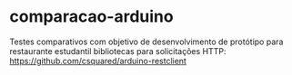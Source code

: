 # comparacao-arduino
Testes comparativos com objetivo de desenvolvimento de protótipo para restaurante estudantil
bibliotecas para solicitações HTTP: https://github.com/csquared/arduino-restclient
